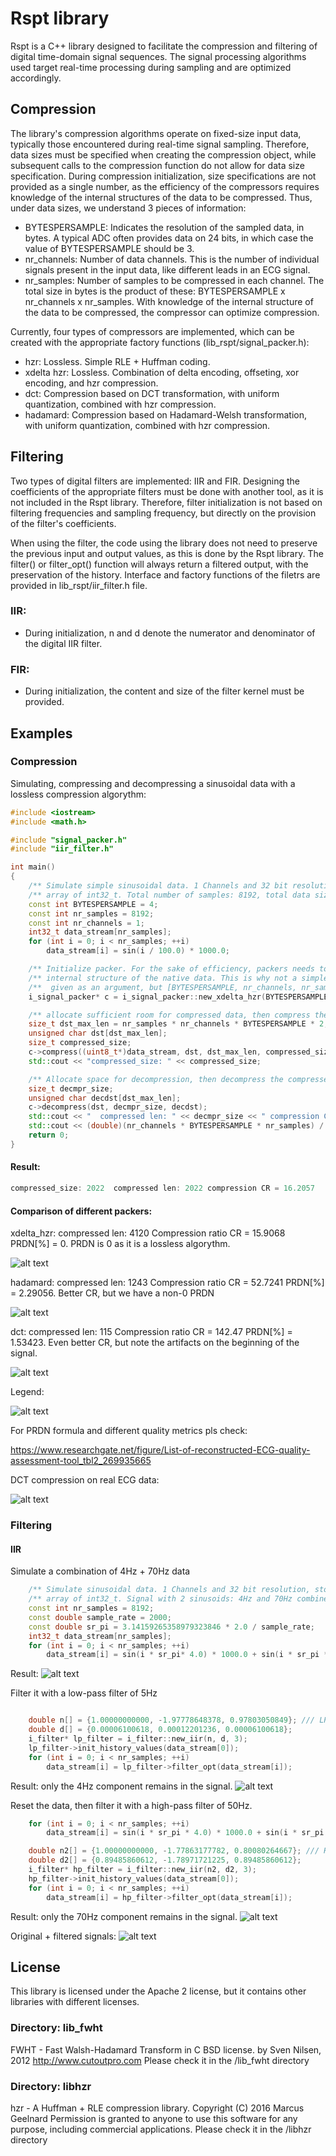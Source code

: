 # Rspt library

Rspt is a C++ library designed to facilitate the compression and filtering of digital time-domain signal sequences. The signal processing algorithms used target real-time processing during sampling and are optimized accordingly.

## Compression

The library's compression algorithms operate on fixed-size input data, typically those encountered during real-time signal sampling. Therefore, data sizes must be specified when creating the compression object, while subsequent calls to the compression function do not allow for data size specification.
During compression initialization, size specifications are not provided as a single number, as the efficiency of the compressors requires knowledge of the internal structures of the data to be compressed. Thus, under data sizes, we understand 3 pieces of information:
- BYTESPERSAMPLE: Indicates the resolution of the sampled data, in bytes. A typical ADC often provides data on 24 bits, in which case the value of BYTESPERSAMPLE should be 3.
- nr_channels: Number of data channels. This is the number of individual signals present in the input data, like different leads in an ECG signal.
- nr_samples: Number of samples to be compressed in each channel.
The total size in bytes is the product of these: BYTESPERSAMPLE x nr_channels x nr_samples. With knowledge of the internal structure of the data to be compressed, the compressor can optimize compression.

Currently, four types of compressors are implemented, which can be created with the appropriate factory functions (lib_rspt/signal_packer.h):
- hzr: Lossless. Simple RLE + Huffman coding.
- xdelta hzr: Lossless. Combination of delta encoding, offseting, xor encoding, and hzr compression.
- dct: Compression based on DCT transformation, with uniform quantization, combined with hzr compression.
- hadamard: Compression based on Hadamard-Welsh transformation, with uniform quantization, combined with hzr compression.

## Filtering

Two types of digital filters are implemented: IIR and FIR.
Designing the coefficients of the appropriate filters must be done with another tool, as it is not included in the Rspt library. Therefore, filter initialization is not based on filtering frequencies and sampling frequency, but directly on the provision of the filter's coefficients.

When using the filter, the code using the library does not need to preserve the previous input and output values, as this is done by the Rspt library. The filter() or filter_opt() function will always return a filtered output, with the preservation of the history.
Interface and factory functions of the filetrs are provided in lib_rspt/iir_filter.h file.

### IIR:
- During initialization, n and d denote the numerator and denominator of the digital IIR filter.

### FIR:
- During initialization, the content and size of the filter kernel must be provided.

## Examples

### Compression

Simulating, compressing and decompressing a sinusoidal data with a lossless compression algorythm:

```cpp
#include <iostream>
#include <math.h>

#include "signal_packer.h"
#include "iir_filter.h"

int main()
{
    /** Simulate simple sinusoidal data. 1 Channels and 32 bit resolution, stored in an */
    /** array of int32_t. Total number of samples: 8192, total data size: 32768 Bytes. */
    const int BYTESPERSAMPLE = 4;
    const int nr_samples = 8192;
    const int nr_channels = 1;
    int32_t data_stream[nr_samples];
    for (int i = 0; i < nr_samples; ++i)
        data_stream[i] = sin(i / 100.0) * 1000.0;

    /** Initialize packer. For the sake of efficiency, packers needs to know about the */
    /** internal structure of the native data. This is why not a simple [size] is */
    /**  given as an argument, but [BYTESPERSAMPLE, nr_channels, nr_samples] */
    i_signal_packer* c = i_signal_packer::new_xdelta_hzr(BYTESPERSAMPLE, nr_channels, nr_samples);

    /** allocate sufficient room for compressed data, then compress the data */
    size_t dst_max_len = nr_samples * nr_channels * BYTESPERSAMPLE * 2;
    unsigned char dst[dst_max_len];
    size_t compressed_size;
    c->compress((uint8_t*)data_stream, dst, dst_max_len, compressed_size);
    std::cout << "compressed_size: " << compressed_size;

    /** Allocate space for decompression, then decompress the compressed data. */
    size_t decmpr_size;
    unsigned char decdst[dst_max_len];
    c->decompress(dst, decmpr_size, decdst);
    std::cout << "  compressed len: " << decmpr_size << " compression CR = ";
    std::cout << (double)(nr_channels * BYTESPERSAMPLE * nr_samples) / decmpr_size << std::endl;
    return 0;
}
```

#### Result:

```cpp
compressed_size: 2022  compressed len: 2022 compression CR = 16.2057
```

#### Comparison of different packers:

xdelta_hzr: compressed len: 4120 Compression ratio CR = 15.9068 PRDN[%] = 0. PRDN is 0 as it is a lossless algorythm.

![alt text](https://github.com/tamask1s/rspt/blob/main/lib_rspt_doc/compression_xdelta_hzr.png)

hadamard: compressed len: 1243 Compression ratio CR = 52.7241 PRDN[%] = 2.29056. Better CR, but we have a non-0 PRDN

![alt text](https://github.com/tamask1s/rspt/blob/main/lib_rspt_doc/compression_hadamard.png)

dct: compressed len: 115 Compression ratio CR = 142.47 PRDN[%] = 1.53423. Even better CR, but note the artifacts on the beginning of the signal.

![alt text](https://github.com/tamask1s/rspt/blob/main/lib_rspt_doc/compression_dct.png)

Legend:

![alt text](https://github.com/tamask1s/rspt/blob/main/lib_rspt_doc/legend_.png)

For PRDN formula and different quality metrics pls check:

https://www.researchgate.net/figure/List-of-reconstructed-ECG-quality-assessment-tool_tbl2_269935665

DCT compression on real ECG data:

![alt text](https://github.com/tamask1s/rspt/blob/main/lib_rspt_doc/compression_dct_ecg.png)

### Filtering

#### IIR

Simulate a combination of 4Hz + 70Hz data

```cpp
    /** Simulate sinusoidal data. 1 Channels and 32 bit resolution, stored in an */
    /** array of int32_t. Signal with 2 sinusoids: 4Hz and 70Hz combined. */
    const int nr_samples = 8192;
    const double sample_rate = 2000;
    const double sr_pi = 3.14159265358979323846 * 2.0 / sample_rate;
    int32_t data_stream[nr_samples];
    for (int i = 0; i < nr_samples; ++i)
        data_stream[i] = sin(i * sr_pi* 4.0) * 1000.0 + sin(i * sr_pi * 70.0) * 1000.0;
```
Result:
![alt text](https://github.com/tamask1s/rspt/blob/main/lib_rspt_doc/filtering_orig.png)

Filter it with a low-pass filter of 5Hz

```cpp

    double n[] = {1.00000000000, -1.97778648378, 0.97803050849}; /// LP 5Hz @ 2kSps
    double d[] = {0.00006100618, 0.00012201236, 0.00006100618};
    i_filter* lp_filter = i_filter::new_iir(n, d, 3);
    lp_filter->init_history_values(data_stream[0]);
    for (int i = 0; i < nr_samples; ++i)
        data_stream[i] = lp_filter->filter_opt(data_stream[i]);
```

Result: only the 4Hz component remains in the signal.
![alt text](https://github.com/tamask1s/rspt/blob/main/lib_rspt_doc/filtering_lp.png)

Reset the data, then filter it with a high-pass filter of 50Hz.
```cpp
    for (int i = 0; i < nr_samples; ++i)
        data_stream[i] = sin(i * sr_pi * 4.0) * 1000.0 + sin(i * sr_pi * 70.0) * 1000.0;

    double n2[] = {1.00000000000, -1.77863177782, 0.80080264667}; /// HP 50Hz @ 2kSps
    double d2[] = {0.89485860612, -1.78971721225, 0.89485860612};
    i_filter* hp_filter = i_filter::new_iir(n2, d2, 3);
    hp_filter->init_history_values(data_stream[0]);
    for (int i = 0; i < nr_samples; ++i)
        data_stream[i] = hp_filter->filter_opt(data_stream[i]);
```
Result: only the 70Hz component remains in the signal.
![alt text](https://github.com/tamask1s/rspt/blob/main/lib_rspt_doc/filtering_hp.png)

Original + filtered signals:
![alt text](https://github.com/tamask1s/rspt/blob/main/lib_rspt_doc/filtering_hp_all.png)

## License

This library is licensed under the Apache 2 license, but it contains other libraries with different licenses.

### Directory: lib_fwht
 FWHT - Fast Walsh-Hadamard Transform in C
 BSD license.
 by Sven Nilsen, 2012
 http://www.cutoutpro.com
 Please check it in the /lib_fwht directory

### Directory: libhzr 
 hzr - A Huffman + RLE compression library.
 Copyright (C) 2016 Marcus Geelnard
 Permission is granted to anyone to use this software for any purpose, including commercial applications.
 Please check it in the /libhzr directory
